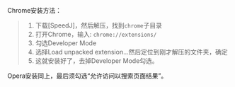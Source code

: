 
Chrome安装方法：

> 1. 下载[SpeedJ]，然后解压，找到`chrome`子目录
> 2. 打开Chrome，输入: `chrome://extensions/`
> 3. 勾选Developer Mode
> 4. 选择Load unpacked extension...然后定位到刚才解压的文件夹，确定
> 5. 这就安装好了，去掉Developer Mode勾选。

Opera安装同上，最后须勾选“允许访问以搜索页面结果”。
